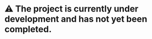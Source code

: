 













# :warning: The project is currently under development and has not yet been completed.
